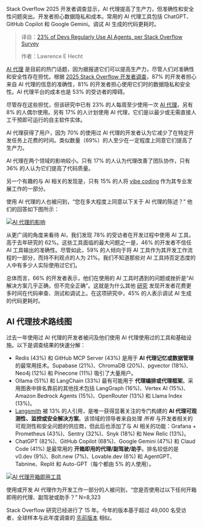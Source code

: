 <!--
title: Stack Overflow 调查：23%使用AI代理
cover: https://cdn.thenewstack.io/media/2025/07/6b70b102-stack-overflow-2025.jpg
summary: Stack Overflow 2025 开发者调查显示，AI 代理提高了生产力，但准确性和安全性问题突出。开发者担心数据隐私和成本。常用的 AI 代理工具包括 ChatGPT、GitHub Copilot 和 Google Gemini。调试 AI 生成的代码更耗时。
-->

Stack Overflow 2025 开发者调查显示，AI 代理提高了生产力，但准确性和安全性问题突出。开发者担心数据隐私和成本。常用的 AI 代理工具包括 ChatGPT、GitHub Copilot 和 Google Gemini。调试 AI 生成的代码更耗时。

> 译自：[23% of Devs Regularly Use AI Agents, per Stack Overflow Survey](https://thenewstack.io/23-of-devs-regularly-use-ai-agents-per-stack-overflow-survey/)
> 
> 作者：Lawrence E Hecht

[AI 代理](https://thenewstack.io/ai-agents-a-comprehensive-introduction-for-developers/) 是目前的热门话题，因为据报道它们可以提高生产力，尽管人们对准确性和安全性存在担忧。根据 [2025 Stack Overflow 开发者调查](https://survey.stackoverflow.co/2025)，87% 的开发者担心来自 AI 代理的信息的准确性，81% 的开发者担心使用它们时的数据隐私和安全性。AI 代理平台的成本也是 53% 的受访者的障碍。

尽管存在这些担忧，但该研究中已有 23% 的人每周至少使用一次 [AI 代理](https://thenewstack.io/ai-agents/)，另有 8% 的人偶尔使用。另有 17% 的人计划使用 AI 代理，它们是以最少或无需直接人工干预即可运行的自主软件实体。

AI 代理获得了用户，因为 70% 的使用过 AI 代理的开发者认为它减少了在特定开发任务上花费的时间。类似数量（69%）的人至少在一定程度上同意它们提高了生产力。

AI 代理在两个领域的影响较小。只有 17% 的人认为代理改善了团队协作，只有 36% 的人认为它们提高了代码质量。

另一个有趣的与 AI 相关的发现是，只有 15% 的人将 [vibe coding](https://thenewstack.io/to-vibe-or-not-to-vibe-when-and-where-to-use-vibe-coding/) 作为其专业发展工作的一部分。

使用 AI 代理的人也被问到，“您在多大程度上同意以下关于 AI 代理的陈述？” 他们的回答如下图所示：

[![AI 代理的影响](https://cdn.thenewstack.io/media/2025/07/aaf90687-stackoverflow-dev-survey-2025-ai-ai-agents-ai-agent-impact-social.png)](https://cdn.thenewstack.io/media/2025/07/aaf90687-stackoverflow-dev-survey-2025-ai-ai-agents-ai-agent-impact-social.png)

从更广阔的角度来看待 AI，我们发现 78% 的受访者在开发过程中使用 AI 工具，高于去年研究的 62%。这些工具面临的最大问题之一是，46% 的开发者不信任 AI 工具输出的准确性。尽管如此，59% 的人倾向于将 AI 工具作为其开发工作流程的一部分，而持不利观点的人为 21%。我们不知道那些对 AI 工具持否定态度的人中有多少人实际使用过它们。

总体而言，66% 的开发者表示，他们在使用的 AI 工具时遇到的问题或挫折是“AI 解决方案几乎正确，但不完全正确”。这就是为什么其他 [研究](https://www.atlassian.com/teams/software-development/state-of-developer-experience-2025) 发现开发者花费更多时间在代码审查、测试和调试上。在这项研究中，45% 的人表示调试 AI 生成的代码更耗时。

## AI 代理技术路线图

过去一年使用过 AI 代理的开发者被问及他们使用 AI 代理使用过的工具和基础设施。以下是调查结果的快速分解：

* Redis (43%) 和 GitHub MCP Server (43%) 是用于 **AI 代理记忆或数据管理** 的最常用技术。Supabase (21%)、ChromaDB (20%)、pgvector (18%)、Neo4j (12%) 和 Pinecone (11%) 吸引了大量用户。
* Ollama (51%) 和 LangChain (33%) 最有可能用于 **代理编排或代理框架**。采用图表中排名靠前的其他技术包括 LangGraph (16%)、Vertex AI (15%)、Amazon Bedrock Agents (15%)、OpenRouter (13%) 和 Llama Index (13%)。
* [Langsmith](https://www.langchain.com/langsmith) 被 13% 的人引用，是唯一获得显著关注的专门构建的 **AI 代理可观测性、监控或安全解决方案**。该领域的领导者来自处理 *所有* 与开发者相关的可观测性和安全问题的供应商，但此后也添加了与 AI 相关的功能：Grafana + Prometheus (43%)、Sentry (32%)、Snyk (18%) 和 New Relic (13%)。
* ChatGPT (82%)、GitHub Copilot (68%)、Google Gemini (47%) 和 Claud Code (41%) 是最常用的 **开箱即用的代理/副驾驶/助手**。排名较低的是 v0.dev (9%)、Bolt.new (7%)、Lovable.dev (6%) 和 AgentGPT、Tabnine、Replit 和 Auto-GPT（每个都由 5% 的人使用）。

[![AI 代理开箱即用工具](https://cdn.thenewstack.io/media/2025/07/3142bfa2-stackoverflow-dev-survey-2025-ai-ai-agents-ai-agent-external-social1.png)](https://cdn.thenewstack.io/media/2025/07/3142bfa2-stackoverflow-dev-survey-2025-ai-ai-agents-ai-agent-external-social1.png)

使用或开发 AI 代理作为开发工作一部分的人被问到，“您是否使用过以下任何开箱即用的代理、副驾驶或助手？” N=8,323

Stack Overflow 研究已经进行了 15 年。今年的版本基于超过 49,000 名受访者，全球样本与此年度调查的 [先前版本](https://thenewstack.io/salary-pressures-not-ai-vex-developers-says-stack-overflow/) 相似。